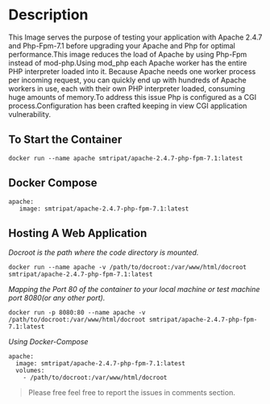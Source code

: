Description
==================
This Image serves the purpose of testing your application with Apache 2.4.7 and Php-Fpm-7.1 before upgrading your Apache and Php for optimal performance.This image reduces the load of Apache by using Php-Fpm instead of mod-php.Using mod_php each Apache worker has the entire PHP interpreter loaded into it. Because Apache needs one worker process per incoming request, you can quickly end up with hundreds of Apache workers in use, each with their own PHP interpreter loaded, consuming huge amounts of memory.To address this issue Php is configured as a CGI process.Configuration has been crafted  keeping in view CGI application vulnerability.

To Start the Container
-------------------------------
```docker run --name apache smtripat/apache-2.4.7-php-fpm-7.1:latest```



Docker Compose
------------------------
```
apache: 
   image: smtripat/apache-2.4.7-php-fpm-7.1:latest
```
Hosting A Web Application
------------------------------------
*Docroot is the path where the code directory is mounted.*
```
docker run --name apache -v /path/to/docroot:/var/www/html/docroot smtripat/apache-2.4.7-php-fpm-7.1:latest
```
*Mapping the Port 80 of the container to your local machine or test machine port 8080(or any other port).*
```
docker run -p 8080:80 --name apache -v /path/to/docroot:/var/www/html/docroot smtripat/apache-2.4.7-php-fpm-7.1:latest
```
*Using Docker-Compose*
```
apache:
  image: smtripat/apache-2.4.7-php-fpm-7.1:latest
  volumes:
    - /path/to/docroot:/var/www/html/docroot
```

> Please free feel free to report the issues in comments section.









